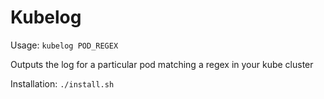 # Kubelog

Usage: `kubelog POD_REGEX`

Outputs the log for a particular pod matching a regex in your kube cluster

Installation: `./install.sh`
